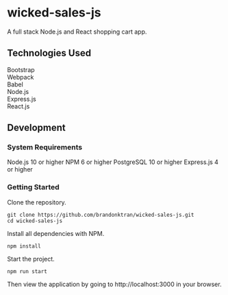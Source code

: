 # wicked-sales-js
A full stack Node.js and React shopping cart app.

## Technologies Used
Bootstrap<br/>
Webpack<br/> 
Babel<br/>
Node.js<br/>
Express.js<br/>
React.js


## Development
### System Requirements
Node.js 10 or higher
NPM 6 or higher
PostgreSQL 10 or higher
Express.js 4 or higher

### Getting Started
Clone the repository.
```console
git clone https://github.com/brandonktran/wicked-sales-js.git
cd wicked-sales-js
```

Install all dependencies with NPM.
```console
npm install
```

Start the project.
```console
npm run start
```
Then view the application by going to http://localhost:3000 in your browser.
